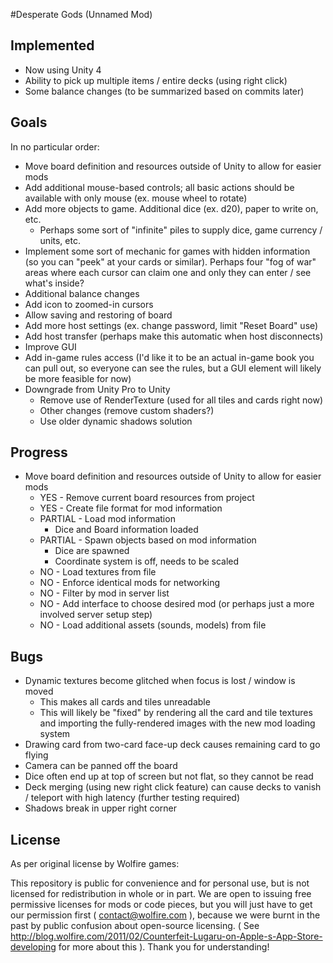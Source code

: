 #Desperate Gods (Unnamed Mod)

## Implemented

- Now using Unity 4
- Ability to pick up multiple items / entire decks (using right click)
- Some balance changes (to be summarized based on commits later)

## Goals

In no particular order:

- Move board definition and resources outside of Unity to allow for easier mods
- Add additional mouse-based controls; all basic actions should be available with only mouse (ex. mouse wheel to rotate)
- Add more objects to game. Additional dice (ex. d20), paper to write on, etc.
    - Perhaps some sort of "infinite" piles to supply dice, game currency / units, etc.
- Implement some sort of mechanic for games with hidden information (so you can "peek" at your cards or similar). Perhaps four "fog of war" areas where each cursor can claim one and only they can enter / see what's inside?
- Additional balance changes
- Add icon to zoomed-in cursors
- Allow saving and restoring of board
- Add more host settings (ex. change password, limit "Reset Board" use)
- Add host transfer (perhaps make this automatic when host disconnects)
- Improve GUI
- Add in-game rules access (I'd like it to be an actual in-game book you can pull out, so everyone can see the rules, but a GUI element will likely be more feasible for now)
- Downgrade from Unity Pro to Unity
    - Remove use of RenderTexture (used for all tiles and cards right now)
    - Other changes (remove custom shaders?)
    - Use older dynamic shadows solution

## Progress

- Move board definition and resources outside of Unity to allow for easier mods
    - YES - Remove current board resources from project
    - YES - Create file format for mod information
    - PARTIAL - Load mod information
        - Dice and Board information loaded
    - PARTIAL - Spawn objects based on mod information
        - Dice are spawned
        - Coordinate system is off, needs to be scaled
    - NO - Load textures from file
    - NO - Enforce identical mods for networking
    - NO - Filter by mod in server list
    - NO - Add interface to choose desired mod (or perhaps just a more involved server setup step)
    - NO - Load additional assets (sounds, models) from file

## Bugs

- Dynamic textures become glitched when focus is lost / window is moved
    - This makes all cards and tiles unreadable
    - This will likely be "fixed" by rendering all the card and tile textures and importing the fully-rendered images with the new mod loading system
- Drawing card from two-card face-up deck causes remaining card to go flying
- Camera can be panned off the board
- Dice often end up at top of screen but not flat, so they cannot be read
- Deck merging (using new right click feature) can cause decks to vanish / teleport with high latency (further testing required)
- Shadows break in upper right corner


## License

As per original license by Wolfire games:

This repository is public for convenience and for personal use, but is not licensed for redistribution in whole or in part. We are open to issuing free permissive licenses for mods or code pieces, but you will just have to get our permission first ( contact@wolfire.com ), because we were burnt in the past by public confusion about open-source licensing. ( See http://blog.wolfire.com/2011/02/Counterfeit-Lugaru-on-Apple-s-App-Store-developing for more about this ). Thank you for understanding!

